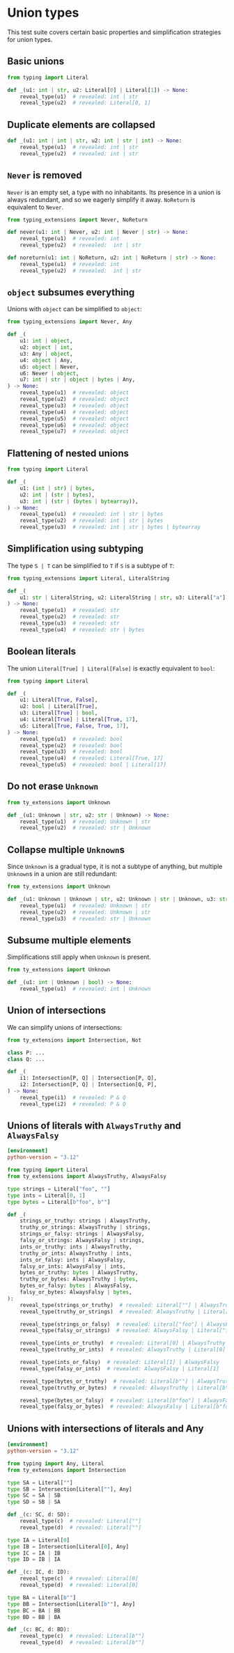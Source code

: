 # Union types

This test suite covers certain basic properties and simplification strategies for union types.

## Basic unions

```py
from typing import Literal

def _(u1: int | str, u2: Literal[0] | Literal[1]) -> None:
    reveal_type(u1)  # revealed: int | str
    reveal_type(u2)  # revealed: Literal[0, 1]
```

## Duplicate elements are collapsed

```py
def _(u1: int | int | str, u2: int | str | int) -> None:
    reveal_type(u1)  # revealed: int | str
    reveal_type(u2)  # revealed: int | str
```

## `Never` is removed

`Never` is an empty set, a type with no inhabitants. Its presence in a union is always redundant,
and so we eagerly simplify it away. `NoReturn` is equivalent to `Never`.

```py
from typing_extensions import Never, NoReturn

def never(u1: int | Never, u2: int | Never | str) -> None:
    reveal_type(u1)  # revealed: int
    reveal_type(u2)  # revealed:  int | str

def noreturn(u1: int | NoReturn, u2: int | NoReturn | str) -> None:
    reveal_type(u1)  # revealed: int
    reveal_type(u2)  # revealed:  int | str
```

## `object` subsumes everything

Unions with `object` can be simplified to `object`:

```py
from typing_extensions import Never, Any

def _(
    u1: int | object,
    u2: object | int,
    u3: Any | object,
    u4: object | Any,
    u5: object | Never,
    u6: Never | object,
    u7: int | str | object | bytes | Any,
) -> None:
    reveal_type(u1)  # revealed: object
    reveal_type(u2)  # revealed: object
    reveal_type(u3)  # revealed: object
    reveal_type(u4)  # revealed: object
    reveal_type(u5)  # revealed: object
    reveal_type(u6)  # revealed: object
    reveal_type(u7)  # revealed: object
```

## Flattening of nested unions

```py
from typing import Literal

def _(
    u1: (int | str) | bytes,
    u2: int | (str | bytes),
    u3: int | (str | (bytes | bytearray)),
) -> None:
    reveal_type(u1)  # revealed: int | str | bytes
    reveal_type(u2)  # revealed: int | str | bytes
    reveal_type(u3)  # revealed: int | str | bytes | bytearray
```

## Simplification using subtyping

The type `S | T` can be simplified to `T` if `S` is a subtype of `T`:

```py
from typing_extensions import Literal, LiteralString

def _(
    u1: str | LiteralString, u2: LiteralString | str, u3: Literal["a"] | str | LiteralString, u4: str | bytes | LiteralString
) -> None:
    reveal_type(u1)  # revealed: str
    reveal_type(u2)  # revealed: str
    reveal_type(u3)  # revealed: str
    reveal_type(u4)  # revealed: str | bytes
```

## Boolean literals

The union `Literal[True] | Literal[False]` is exactly equivalent to `bool`:

```py
from typing import Literal

def _(
    u1: Literal[True, False],
    u2: bool | Literal[True],
    u3: Literal[True] | bool,
    u4: Literal[True] | Literal[True, 17],
    u5: Literal[True, False, True, 17],
) -> None:
    reveal_type(u1)  # revealed: bool
    reveal_type(u2)  # revealed: bool
    reveal_type(u3)  # revealed: bool
    reveal_type(u4)  # revealed: Literal[True, 17]
    reveal_type(u5)  # revealed: bool | Literal[17]
```

## Do not erase `Unknown`

```py
from ty_extensions import Unknown

def _(u1: Unknown | str, u2: str | Unknown) -> None:
    reveal_type(u1)  # revealed: Unknown | str
    reveal_type(u2)  # revealed: str | Unknown
```

## Collapse multiple `Unknown`s

Since `Unknown` is a gradual type, it is not a subtype of anything, but multiple `Unknown`s in a
union are still redundant:

```py
from ty_extensions import Unknown

def _(u1: Unknown | Unknown | str, u2: Unknown | str | Unknown, u3: str | Unknown | Unknown) -> None:
    reveal_type(u1)  # revealed: Unknown | str
    reveal_type(u2)  # revealed: Unknown | str
    reveal_type(u3)  # revealed: str | Unknown
```

## Subsume multiple elements

Simplifications still apply when `Unknown` is present.

```py
from ty_extensions import Unknown

def _(u1: int | Unknown | bool) -> None:
    reveal_type(u1)  # revealed: int | Unknown
```

## Union of intersections

We can simplify unions of intersections:

```py
from ty_extensions import Intersection, Not

class P: ...
class Q: ...

def _(
    i1: Intersection[P, Q] | Intersection[P, Q],
    i2: Intersection[P, Q] | Intersection[Q, P],
) -> None:
    reveal_type(i1)  # revealed: P & Q
    reveal_type(i2)  # revealed: P & Q
```

## Unions of literals with `AlwaysTruthy` and `AlwaysFalsy`

```toml
[environment]
python-version = "3.12"
```

```py
from typing import Literal
from ty_extensions import AlwaysTruthy, AlwaysFalsy

type strings = Literal["foo", ""]
type ints = Literal[0, 1]
type bytes = Literal[b"foo", b""]

def _(
    strings_or_truthy: strings | AlwaysTruthy,
    truthy_or_strings: AlwaysTruthy | strings,
    strings_or_falsy: strings | AlwaysFalsy,
    falsy_or_strings: AlwaysFalsy | strings,
    ints_or_truthy: ints | AlwaysTruthy,
    truthy_or_ints: AlwaysTruthy | ints,
    ints_or_falsy: ints | AlwaysFalsy,
    falsy_or_ints: AlwaysFalsy | ints,
    bytes_or_truthy: bytes | AlwaysTruthy,
    truthy_or_bytes: AlwaysTruthy | bytes,
    bytes_or_falsy: bytes | AlwaysFalsy,
    falsy_or_bytes: AlwaysFalsy | bytes,
):
    reveal_type(strings_or_truthy)  # revealed: Literal[""] | AlwaysTruthy
    reveal_type(truthy_or_strings)  # revealed: AlwaysTruthy | Literal[""]

    reveal_type(strings_or_falsy)  # revealed: Literal["foo"] | AlwaysFalsy
    reveal_type(falsy_or_strings)  # revealed: AlwaysFalsy | Literal["foo"]

    reveal_type(ints_or_truthy)  # revealed: Literal[0] | AlwaysTruthy
    reveal_type(truthy_or_ints)  # revealed: AlwaysTruthy | Literal[0]

    reveal_type(ints_or_falsy)  # revealed: Literal[1] | AlwaysFalsy
    reveal_type(falsy_or_ints)  # revealed: AlwaysFalsy | Literal[1]

    reveal_type(bytes_or_truthy)  # revealed: Literal[b""] | AlwaysTruthy
    reveal_type(truthy_or_bytes)  # revealed: AlwaysTruthy | Literal[b""]

    reveal_type(bytes_or_falsy)  # revealed: Literal[b"foo"] | AlwaysFalsy
    reveal_type(falsy_or_bytes)  # revealed: AlwaysFalsy | Literal[b"foo"]
```

## Unions with intersections of literals and Any

```toml
[environment]
python-version = "3.12"
```

```py
from typing import Any, Literal
from ty_extensions import Intersection

type SA = Literal[""]
type SB = Intersection[Literal[""], Any]
type SC = SA | SB
type SD = SB | SA

def _(c: SC, d: SD):
    reveal_type(c)  # revealed: Literal[""]
    reveal_type(d)  # revealed: Literal[""]

type IA = Literal[0]
type IB = Intersection[Literal[0], Any]
type IC = IA | IB
type ID = IB | IA

def _(c: IC, d: ID):
    reveal_type(c)  # revealed: Literal[0]
    reveal_type(d)  # revealed: Literal[0]

type BA = Literal[b""]
type BB = Intersection[Literal[b""], Any]
type BC = BA | BB
type BD = BB | BA

def _(c: BC, d: BD):
    reveal_type(c)  # revealed: Literal[b""]
    reveal_type(d)  # revealed: Literal[b""]
```
